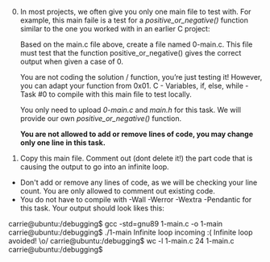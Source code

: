 0. In most projects, we often give you only one main file to test with. For example, this main faile is a test for a *positive_or_negative()* function similar to the one you worked with in an earlier C project:


     Based on the main.c file above, create a file named 0-main.c. This file must test that the function positive_or_negative() gives the correct output when given a case of 0.

   You are not coding the solution / function, you’re just testing it! However, you can adapt your function from 0x01. C - Variables, if, else, while - Task #0 to compile with this main file to test locally.

    You only need to upload *0-main.c* and *main.h* for this task. We will provide our own *positive_or_negative()* function.

    **You are not allowed to add or remove lines of code, you may change only one line in this task.**


1. Copy this main file. Comment out (dont delete it!) the part code that is causing the output to go into an infinite loop.

 - Don't add or remove any lines of code, as we will be checking your line count. You are only allowed to comment out existing code.
 - You do not have to compile with -Wall -Werror -Wextra -Pendantic for this task. Your output should look likes this:

carrie@ubuntu:/debugging$ gcc -std=gnu89 1-main.c -o 1-main
carrie@ubuntu:/debugging$ ./1-main
Infinite loop incoming :(
Infinite loop avoided! \o/
carrie@ubuntu:/debugging$ wc -l 1-main.c
24 1-main.c
carrie@ubuntu:/debugging$
 
